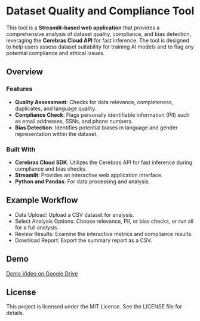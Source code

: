 # Dataset Quality and Compliance Tool

This tool is a **Streamlit-based web application** that provides a comprehensive analysis of dataset quality, compliance, and bias detection, leveraging the **Cerebras Cloud API** for fast inference. The tool is designed to help users assess dataset suitability for training AI models and to flag any potential compliance and ethical issues.

## Overview

### Features
- **Quality Assessment**: Checks for data relevance, completeness, duplicates, and language quality.
- **Compliance Check**: Flags personally identifiable information (PII) such as email addresses, SSNs, and phone numbers.
- **Bias Detection**: Identifies potential biases in language and gender representation within the dataset.

### Built With
- **Cerebras Cloud SDK**: Utilizes the Cerebras API for fast inference during compliance and bias checks.
- **Streamlit**: Provides an interactive web application interface.
- **Python and Pandas**: For data processing and analysis.

## Example Workflow
- Data Upload: Upload a CSV dataset for analysis.
- Select Analysis Options: Choose relevance, PII, or bias checks, or run all for a full analysis.
- Review Results: Examine the interactive metrics and compliance results.
- Download Report: Export the summary report as a CSV.

## Demo
[Demo Video on Google Drive](https://drive.google.com/file/d/10CIBxk2GZ83oPvtkOco0QmSTAI-Z9hyT/view?usp=sharing)

## License
This project is licensed under the MIT License. See the LICENSE file for details.
